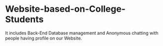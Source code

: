 # Website-based-on-College-Students
It includes Back-End Database management and Anonymous chatting with people having profile on our Website.
